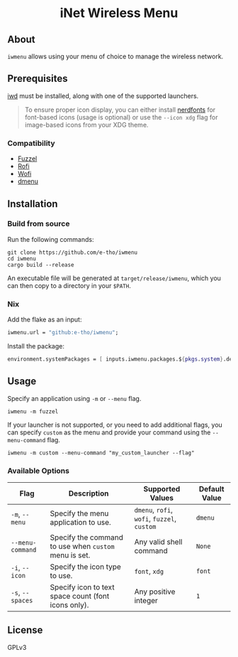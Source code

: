 <div align="center">
  <h1>iNet Wireless Menu</h1>
</div>

## About

`iwmenu` allows using your menu of choice to manage the wireless network.

## Prerequisites

[iwd](https://iwd.wiki.kernel.org/) must be installed, along with one of the supported launchers.

> To ensure proper icon display, you can either install [nerdfonts](https://www.nerdfonts.com/) for font-based icons (usage is optional) or use the `--icon xdg` flag for image-based icons from your XDG theme.

### Compatibility

- [Fuzzel](https://codeberg.org/dnkl/fuzzel/)
- [Rofi](https://github.com/davatorium/rofi/)
- [Wofi](https://hg.sr.ht/~scoopta/wofi/)
- [dmenu](https://tools.suckless.org/dmenu/)

## Installation

### Build from source

Run the following commands:

```shell
git clone https://github.com/e-tho/iwmenu
cd iwmenu
cargo build --release
```

An executable file will be generated at `target/release/iwmenu`, which you can then copy to a directory in your `$PATH`.

### Nix

Add the flake as an input:

```nix
iwmenu.url = "github:e-tho/iwmenu";
```

Install the package:

```nix
environment.systemPackages = [ inputs.iwmenu.packages.${pkgs.system}.default ];
```

## Usage

Specify an application using `-m` or `--menu` flag.

```
iwmenu -m fuzzel
```

If your launcher is not supported, or you need to add additional flags, you can specify `custom` as the menu and provide your command using the `--menu-command` flag.

```
iwmenu -m custom --menu-command "my_custom_launcher --flag"
```

### Available Options

| Flag             | Description                                           | Supported Values                            | Default Value |
| ---------------- | ----------------------------------------------------- | ------------------------------------------- | ------------- |
| `-m`, `--menu`   | Specify the menu application to use.                  | `dmenu`, `rofi`, `wofi`, `fuzzel`, `custom` | `dmenu`       |
| `--menu-command` | Specify the command to use when `custom` menu is set. | Any valid shell command                     | `None`        |
| `-i`, `--icon`   | Specify the icon type to use.                         | `font`, `xdg`                               | `font`        |
| `-s`, `--spaces` | Specify icon to text space count (font icons only).   | Any positive integer                        | `1`           |

## License

GPLv3
